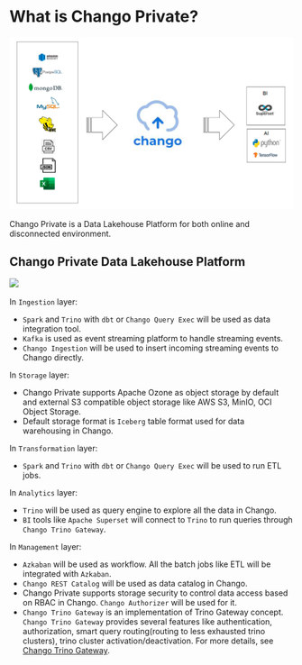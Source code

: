 # What is Chango Private?


<img width="800" src="../../images/chango-overview.png" />

Chango Private is a Data Lakehouse Platform for both online and disconnected environment.


## Chango Private Data Lakehouse Platform

<img width="900" src="../../images/architecture/lakehouse-platform.png" />

In `Ingestion` layer:

- `Spark` and `Trino` with `dbt` or `Chango Query Exec` will be used as data integration tool.
- `Kafka` is used as event streaming platform to handle streaming events.
- `Chango Ingestion` will be used to insert incoming streaming events to Chango directly.

In `Storage` layer:

- Chango Private supports Apache Ozone as object storage by default and external S3 compatible object storage like AWS S3, MinIO, OCI Object Storage.
- Default storage format is `Iceberg` table format used for data warehousing in Chango.

In `Transformation` layer:

- `Spark` and `Trino` with `dbt` or `Chango Query Exec` will be used to run ETL jobs.

In `Analytics` layer:

- `Trino` will be used as query engine to explore all the data in Chango.
- `BI` tools like `Apache Superset` will connect to `Trino` to run queries through `Chango Trino Gateway`.

In `Management` layer:

- `Azkaban` will be used as workflow. All the batch jobs like ETL will be integrated with `Azkaban`.
- `Chango REST Catalog` will be used as data catalog in Chango.
- Chango Private supports storage security to control data access based on RBAC in Chango. `Chango Authorizer` will be used for it.
- `Chango Trino Gateway` is an implementation of Trino Gateway concept. `Chango Trino Gateway` provides several features like authentication, authorization, smart query routing(routing to less exhausted trino clusters), trino cluster activation/deactivation. For more details, see <a href="../../features/trino-gw/">Chango Trino Gateway</a>.

 